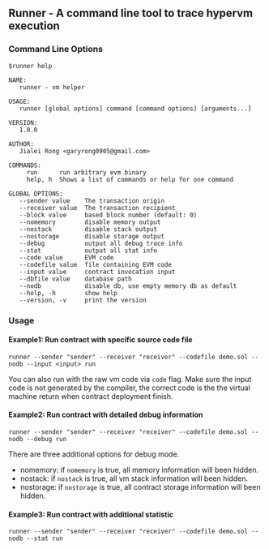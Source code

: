 ## Runner - A command line tool to trace hypervm execution

### Command Line Options

```
$runner help

NAME:
   runner - vm helper

USAGE:
   runner [global options] command [command options] [arguments...]

VERSION:
   1.0.0

AUTHOR:
   Jialei Rong <garyrong0905@gmail.com>

COMMANDS:
     run      run arbitrary evm binary
     help, h  Shows a list of commands or help for one command

GLOBAL OPTIONS:
   --sender value    The transaction origin
   --receiver value  The transaction recipient
   --block value     based block number (default: 0)
   --nomemory        disable memory output
   --nostack         disable stack output
   --nostorage       disable storage output
   --debug           output all debug trace info
   --stat            output all stat info
   --code value      EVM code
   --codefile value  file containing EVM code
   --input value     contract invocation input
   --dbfile value    database path
   --nodb            disable db, use empty memory db as default
   --help, -h        show help
   --version, -v     print the version

```

### Usage

#### Example1: Run contract with specific source code file
 
```
runner --sender "sender" --receiver "receiver" --codefile demo.sol --nodb --input <input> run
```

You can also run with the raw vm code via `code` flag. Make sure the input code is not generated by the compiler, the correct code is the the virtual machine return when contract deployment finish.

#### Example2: Run contract with detailed debug information
 
```
runner --sender "sender" --receiver "receiver" --codefile demo.sol --nodb --debug run
```

There are three additional options for debug mode.

* nomemory: if `nomemory` is true, all memory information will been hidden.
* nostack: if `nostack` is true, all vm stack information will been hidden.
* nostorage: if `nostorage` is true, all contract storage information will been hidden.

#### Example3: Run contract with additional statistic

```
runner --sender "sender" --receiver "receiver" --codefile demo.sol --nodb --stat run
```
